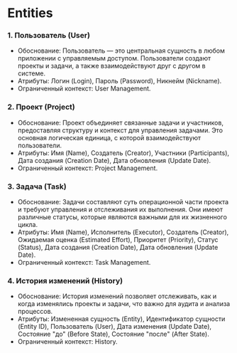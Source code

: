 # Entities

### 1. Пользователь (User)  
   - Обоснование: Пользователь — это центральная сущность в любом приложении с управляемым доступом. Пользователи создают проекты и задачи, а также взаимодействуют друг с другом в системе. 
   - Атрибуты: Логин (Login), Пароль (Password), Никнейм (Nickname). 
   - Ограниченный контекст: User Management.

### 2. Проект (Project)  
   - Обоснование: Проект объединяет связанные задачи и участников, предоставляя структуру и контекст для управления задачами. Это основная логическая единица, с которой взаимодействуют пользователи.
   - Атрибуты: Имя (Name), Создатель (Creator), Участники (Participants), Дата создания (Creation Date), Дата обновления (Update Date).
   - Ограниченный контекст: Project Management.

### 3. Задача (Task)  
   - Обоснование: Задачи составляют суть операционной части проекта и требуют управления и отслеживания их выполнения. Они имеют различные статусы, которые являются важными для их жизненного цикла.
   - Атрибуты: Имя (Name), Исполнитель (Executor), Создатель (Creator), Ожидаемая оценка (Estimated Effort), Приоритет (Priority), Статус (Status), Дата создания (Creation Date), Дата обновления (Update Date).
   - Ограниченный контекст: Task Management.

### 4. История изменений (History)  
   - Обоснование: История изменений позволяет отслеживать, как и когда изменялись проекты и задачи, что важно для аудита и анализа процессов.
   - Атрибуты: Измененная сущность (Entity), Идентификатор сущности (Entity ID), Пользователь (User), Дата изменения (Update Date), Состояние "до" (Before State), Состояние "после" (After State).
   - Ограниченный контекст: History.

